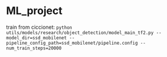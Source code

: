 # ML_project

train from ciccionet: `python utils/models/research/object_detection/model_main_tf2.py --model_dir=ssd_mobilenet --pipeline_config_path=ssd_mobilenet/pipeline.config --num_train_steps=20000`
